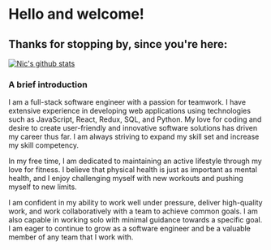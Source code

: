 # Hello and welcome!

## Thanks for stopping by, since you're here:

[![Nic's github stats](https://github-readme-stats.vercel.app/api?username=nicisherenow&theme=blue-green)](https://github.com/anuraghazra/github-readme-stats)

### A brief introduction
I am a full-stack software engineer with a passion for teamwork. I have extensive experience in developing web applications using technologies such as JavaScript, React, Redux, SQL, and Python. My love for coding and desire to create user-friendly and innovative software solutions has driven my career thus far. I am always striving to expand my skill set and increase my skill competency.

In my free time, I am dedicated to maintaining an active lifestyle through my love for fitness. I believe that physical health is just as important as mental health, and I enjoy challenging myself with new workouts and pushing myself to new limits.

I am confident in my ability to work well under pressure, deliver high-quality work, and work collaboratively with a team to achieve common goals. I am also capable in working solo with minimal guidance towards a specific goal. I am eager to continue to grow as a software engineer and be a valuable member of any team that I work with.

<!--
**nicisherenow/nicisherenow** is a ✨ _special_ ✨ repository because its `README.md` (this file) appears on your GitHub profile.

Here are some ideas to get you started:

- 🔭 I’m currently working on ...
- 🌱 I’m currently learning ...
- 👯 I’m looking to collaborate on ...
- 🤔 I’m looking for help with ...
- 💬 Ask me about ...
- 📫 How to reach me: ...
- 😄 Pronouns: ...
- ⚡ Fun fact: ...
-->
